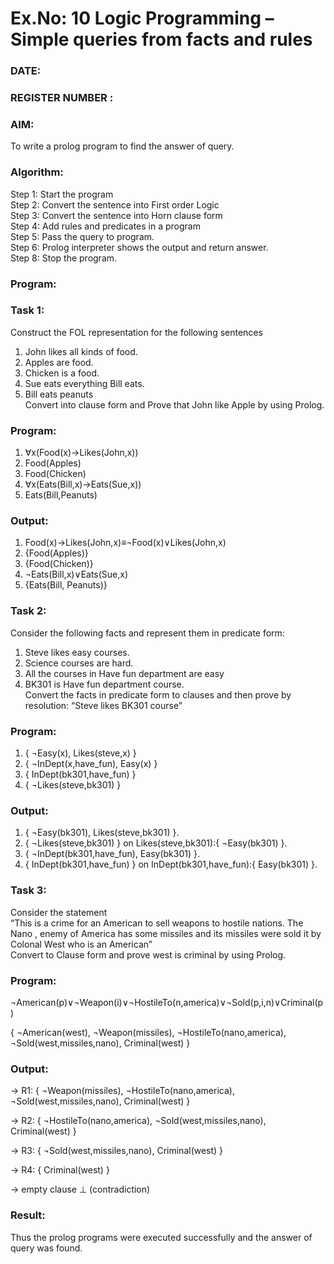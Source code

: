 # Ex.No: 10  Logic Programming –  Simple queries from facts and rules
### DATE:                                                                            
### REGISTER NUMBER : 
### AIM: 
To write a prolog program to find the answer of query. 
###  Algorithm:
 Step 1: Start the program <br> 
 Step 2: Convert the sentence into First order Logic  <br> 
 Step 3:  Convert the sentence into Horn clause form  <br> 
 Step 4: Add rules and predicates in a program   <br> 
 Step 5:  Pass the query to program. <br> 
 Step 6: Prolog interpreter shows the output and return answer. <br> 
 Step 8:  Stop the program.
### Program:
### Task 1:
Construct the FOL representation for the following sentences <br> 
1.	John likes all kinds of food.  <br> 
2.	Apples are food.  <br> 
3.	Chicken is a food.  <br> 
4.	Sue eats everything Bill eats. <br> 
5.	 Bill eats peanuts  <br> 
   Convert into clause form and Prove that John like Apple by using Prolog. <br>

### Program:

1. ∀x(Food(x)→Likes(John,x))
2. Food(Apples)
3. Food(Chicken)
4. ∀x(Eats(Bill,x)→Eats(Sue,x))
5. Eats(Bill,Peanuts)
   
### Output:
1. Food(x)→Likes(John,x)≡¬Food(x)∨Likes(John,x)
2. {Food(Apples)}
3. {Food(Chicken)}
4. ¬Eats(Bill,x)∨Eats(Sue,x)
5. {Eats(Bill, Peanuts)}

### Task 2:
Consider the following facts and represent them in predicate form: <br>              
1.	Steve likes easy courses. <br> 
2.	Science courses are hard. <br> 
3. All the courses in Have fun department are easy <br> 
4. BK301 is Have fun department course.<br> 
Convert the facts in predicate form to clauses and then prove by resolution: “Steve likes BK301 course”<br> 

### Program:
1. { ¬Easy(x), Likes(steve,x) }
2. { ¬InDept(x,have_fun), Easy(x) }
3. { InDept(bk301,have_fun) }
4. { ¬Likes(steve,bk301) }

### Output:
1. { ¬Easy(bk301), Likes(steve,bk301) }.
2. { ¬Likes(steve,bk301) } on Likes(steve,bk301):{ ¬Easy(bk301) }.
3. { ¬InDept(bk301,have_fun), Easy(bk301) }.
4. { InDept(bk301,have_fun) } on InDept(bk301,have_fun):{ Easy(bk301) }.

### Task 3:
Consider the statement <br> 
“This is a crime for an American to sell weapons to hostile nations. The Nano , enemy of America has some missiles and its missiles were sold it by Colonal West who is an American” <br> 
Convert to Clause form and prove west is criminal by using Prolog.<br> 
### Program:

¬American(p)∨¬Weapon(i)∨¬HostileTo(n,america)∨¬Sold(p,i,n)∨Criminal(p)

{ ¬American(west), ¬Weapon(missiles), ¬HostileTo(nano,america), ¬Sold(west,missiles,nano), Criminal(west) }
### Output:
→ R1: { ¬Weapon(missiles), ¬HostileTo(nano,america), ¬Sold(west,missiles,nano), Criminal(west) }

→ R2: { ¬HostileTo(nano,america), ¬Sold(west,missiles,nano), Criminal(west) }

→ R3: { ¬Sold(west,missiles,nano), Criminal(west) }

→ R4: { Criminal(west) }

→ empty clause ⊥ (contradiction)
### Result:
Thus the prolog programs were executed successfully and the answer of query was found.
